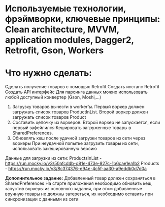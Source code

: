 # Используемые технологии, фрэймворки, ключевые принципы: Clean architecture, MVVM, application modules, Dagger2, Retrofit, Gson, Workers

# Что нужно сделать:

Сделать получение товаров с помощью Retrofit
Создать инстанс Retrofit
Создать API интерфейс
Для парсинга данных можно использовать любой доступный конвертер (Gson, Moshi,...)
1. Загрузку товаров вынести в worker’ы.
Первый воркер должен загружать список товаров ProductInList.
Второй воркер должен загружать список товаров Product
2. Составить цепочку из воркеров. Второй воркер не запускается, если первый зафейлился
Кешировать загруженные товары в SharedPreferences.
3. Обновлять кеш после удачной загрузки товаров из сети через воркеры
При неудачной попытке загрузить товары из сети, использовать закешированную версию

Данные для загрузки из сети:
ProductsInList - https://run.mocky.io/v3/50afcd4b-d81e-473e-827c-1b6cae1ea1b2
Products - https://run.mocky.io/v3/8c374376-e94e-4c5f-aa30-a9eddb0d7d0a

**Дополнительное задание:**
Добавленный товар должен сохраняться в SharedPreferences
На старте приложения необходимо обновить кеш, запустив воркеры из основного задания, при этом добавленные вручную товары не должны затереться, их необходимо оставить при синхронизации с данными из сети
